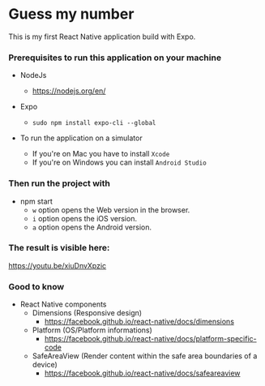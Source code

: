 # Guess my number
This is my first React Native application build with Expo.

### Prerequisites to run this application on your machine
- NodeJs
    - https://nodejs.org/en/
- Expo
    - `sudo npm install expo-cli --global`

- To run the application on a simulator
    - If you're on Mac you have to install `Xcode`
    - If you're on Windows you can install `Android Studio`

### Then run the project with
- npm start
    - `w` option opens the Web version in the browser.
    - `i` option opens the iOS version.
    - `a` option opens the Android version.

### The result is visible here:
https://youtu.be/xiuDnvXpzic


### Good to know
- React Native components
    - Dimensions (Responsive design)
        - https://facebook.github.io/react-native/docs/dimensions
    - Platform (OS/Platform informations)
        - https://facebook.github.io/react-native/docs/platform-specific-code
    - SafeAreaView (Render content within the safe area boundaries of a device)
        - https://facebook.github.io/react-native/docs/safeareaview

        

